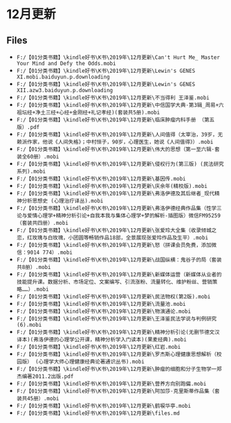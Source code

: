 # 12月更新

## Files

- `F:/【01分类书籍】\kindle好书\K书\2019年\12月更新\Can't Hurt Me_ Master Your Mind and Defy the Odds.mobi`
- `F:/【01分类书籍】\kindle好书\K书\2019年\12月更新\Lewin's GENES XI.mobi.baiduyun.p.downloading`
- `F:/【01分类书籍】\kindle好书\K书\2019年\12月更新\Lewin's GENES XII.azw3.baiduyun.p.downloading`
- `F:/【01分类书籍】\kindle好书\K书\2019年\12月更新\不当得利 王泽鉴.mobi`
- `F:/【01分类书籍】\kindle好书\K书\2019年\12月更新\中信国学大典·第3辑_周易+六祖坛经+净土三经+心经+金刚经+礼记孝经)(套装共5册).mobi`
- `F:/【01分类书籍】\kindle好书\K书\2019年\12月更新\临床肿瘤内科手册 （第五版）.pdf`
- `F:/【01分类书籍】\kindle好书\K书\2019年\12月更新\人间值得（太宰治，39岁，无赖派作家，他说《人间失格》；中村恒子，90岁，心理医生，她说《人间值得》）.mobi`
- `F:/【01分类书籍】\kindle好书\K书\2019年\12月更新\伟大的思想（第一至六辑·套装全60册）.mobi`
- `F:/【01分类书籍】\kindle好书\K书\2019年\12月更新\侵权行为(第三版) (民法研究系列).mobi`
- `F:/【01分类书籍】\kindle好书\K书\2019年\12月更新\基因传.mobi`
- `F:/【01分类书籍】\kindle好书\K书\2019年\12月更新\庆余年(精校版).mobi`
- `F:/【01分类书籍】\kindle好书\K书\2019年\12月更新\弗洛伊德及其后继者_现代精神分析思想史 (心理治疗译丛).mobi`
- `F:/【01分类书籍】\kindle好书\K书\2019年\12月更新\弗洛伊德经典作品集（性学三论与爱情心理学+精神分析引论+自我本我与集体心理学+梦的解析-插图版）微信FM95259（套装共四册）.mobi`
- `F:/【01分类书籍】\kindle好书\K书\2019年\12月更新\张爱玲大全集（收录倾城之恋，红玫瑰与白玫瑰，小团圆等畅销作品18部，全景展现张爱玲作品及生平）.mobi`
- `F:/【01分类书籍】\kindle好书\K书\2019年\12月更新\怒（拼课会员免费，添加微信：9014 774）.mobi`
- `F:/【01分类书籍】\kindle好书\K书\2019年\12月更新\战国纵横：鬼谷子的局（套装共8册）.mobi`
- `F:/【01分类书籍】\kindle好书\K书\2019年\12月更新\新媒体运营（新媒体从业者的技能提升课。数据分析、市场定位、文案编写、引流涨粉、流量转化、维护粉丝、营销策略……）.mobi`
- `F:/【01分类书籍】\kindle好书\K书\2019年\12月更新\民法物权(第2版).mobi`
- `F:/【01分类书籍】\kindle好书\K书\2019年\12月更新\流量池.mobi`
- `F:/【01分类书籍】\kindle好书\K书\2019年\12月更新\物演通论.mobi`
- `F:/【01分类书籍】\kindle好书\K书\2019年\12月更新\王泽鉴民法学说与判例研究(6).mobi`
- `F:/【01分类书籍】\kindle好书\K书\2019年\12月更新\精神分析引论(无删节德文汉译本)(弗洛伊德的心理学公开课，精神分析学入门读本)(果麦经典).mobi`
- `F:/【01分类书籍】\kindle好书\K书\2019年\12月更新\红岩.mobi`
- `F:/【01分类书籍】\kindle好书\K书\2019年\12月更新\罗杰斯心理健康思想解析（校园版） (心理学大师心理健康经典论著通识丛书).mobi`
- `F:/【01分类书籍】\kindle好书\K书\2019年\12月更新\肿瘤的细胞和分子生物学一郑杰编著2011.2出版.pdf`
- `F:/【01分类书籍】\kindle好书\K书\2019年\12月更新\营养方向别跑偏.mobi`
- `F:/【01分类书籍】\kindle好书\K书\2019年\12月更新\阿加莎·克里斯蒂作品集（套装共45册）.mobi`
- `F:/【01分类书籍】\kindle好书\K书\2019年\12月更新\鹤唳华亭.mobi`
- `F:/【01分类书籍】\kindle好书\K书\2019年\12月更新\files.md`
